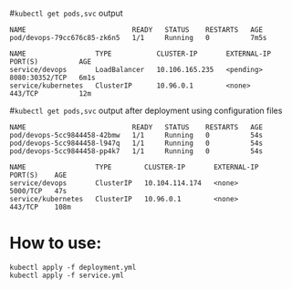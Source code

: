 #```kubectl get pods,svc``` output
```NAME                              READY   STATUS    RESTARTS   AGE
NAME                          READY   STATUS    RESTARTS   AGE
pod/devops-79cc676c85-zk6n5   1/1     Running   0          7m5s

NAME                 TYPE           CLUSTER-IP       EXTERNAL-IP   PORT(S)          AGE
service/devops       LoadBalancer   10.106.165.235   <pending>     8080:30352/TCP   6m1s
service/kubernetes   ClusterIP      10.96.0.1        <none>        443/TCP          12m
```

#```kubectl get pods,svc``` output after deployment using configuration files
```
NAME                          READY   STATUS    RESTARTS   AGE
pod/devops-5cc9844458-42bmw   1/1     Running   0          54s
pod/devops-5cc9844458-l947q   1/1     Running   0          54s
pod/devops-5cc9844458-pp4k7   1/1     Running   0          54s

NAME                 TYPE        CLUSTER-IP       EXTERNAL-IP   PORT(S)    AGE
service/devops       ClusterIP   10.104.114.174   <none>        5000/TCP   47s
service/kubernetes   ClusterIP   10.96.0.1        <none>        443/TCP    108m
```

# How to use:
```
kubectl apply -f deployment.yml
kubectl apply -f service.yml
```